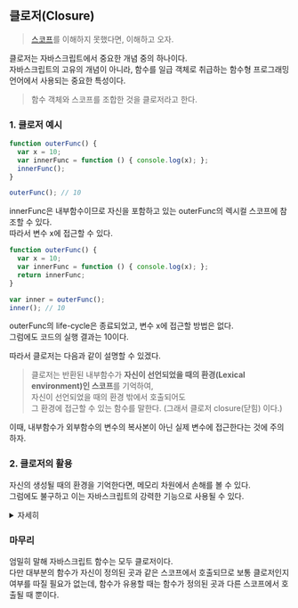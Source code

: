 ## 클로저(Closure)

> [스코프](scope.md)를 이해하지 못했다면, 이해하고 오자.

클로저는 자바스크립트에서 중요한 개념 중의 하나이다. <br />
자바스크립트의 고유의 개념이 아니라, 함수를 일급 객체로 취급하는 함수형 프로그래밍 언어에서 사용되는 중요한 특성이다.

> 함수 객체와 스코프를 조합한 것을 클로저라고 한다.


### 1. 클로저 예시

```js
function outerFunc() {
  var x = 10;
  var innerFunc = function () { console.log(x); };
  innerFunc();
}

outerFunc(); // 10
```

innerFunc은 내부함수이므로 자신을 포함하고 있는 outerFunc의 렉시컬 스코프에 참조할 수 있다. <br/>
따라서 변수 x에 접근할 수 있다. 


```js
function outerFunc() {
  var x = 10;
  var innerFunc = function () { console.log(x); };
  return innerFunc;
}

var inner = outerFunc();
inner(); // 10
```

outerFunc의 life-cycle은 종료되었고, 변수 x에 접근할 방법은 없다. <br/>
그럼에도 코드의 실행 결과는 10이다. <br/>

따라서 클로저는 다음과 같이 설명할 수 있겠다.

> 클로저는 반환된 내부함수가 **자신이 선언되었을 때의 환경(Lexical environment)인 스코프**를 기억하여,<br/>
자신이 선언되었을 때의 환경 밖에서 호출되어도<br/>
그 환경에 접근할 수 있는 함수를 말한다.
> (그래서 클로저 closure(닫힘) 이다.)

이때, 내부함수가 외부함수의 변수의 복사본이 아닌 실제 변수에 접근한다는 것에 주의하자.


### 2. 클로저의 활용

자신의 생성될 때의 환경을 기억한다면, 메모리 차원에서 손해를 볼 수 있다. <br />
그럼에도 불구하고 이는 자바스크립트의 강력한 기능으로 사용될 수 있다.

<details>
    <summary>자세히</summary>

#### 2.1 상태 유지
클로저를 이용하여 현재 상태를 기억하고, 변경된 최신 상태를 유지할 수 있다.
```js
 var box = document.querySelector('.box');
    var toggleBtn = document.querySelector('.toggle');

    var toggle = (function () {
      var isShow = false;

      // ① 클로저를 반환
      return function () {
        box.style.display = isShow ? 'block' : 'none';
        // ③ 상태 변경
        isShow = !isShow;
      };
    })();

    // ② 이벤트 프로퍼티에 클로저를 할당
    toggleBtn.onclick = toggle;ß
```

#### 2.2 전역 변수의 사용 억제, 정보의 은닉
전역변수는 언제든지 누구나 변경이 가능하다. 이는 의도치 않게 값이 변경될 수 있다는 것을 의미한다. <br />
클로저는 변수를 private하게 만들어, 의도치 않은 변경을 저지할 수 있다.
```js
var incleaseBtn = document.getElementById('inclease');
    var count = document.getElementById('count');

    var increase = (function () {
      var counter = 0;
      return function () {
        return ++counter;
      };
    }());

    incleaseBtn.onclick = function () {
      count.innerHTML = increase();
    };
```

#### 2.3 자주 발생하는 실수

```js
var arr = [];

for (var i = 0; i < 5; i++) {
  arr[i] = function () {
    return i;
  };
}

for (var j = 0; j < arr.length; j++) {
  console.log(arr[j]()); // 5 5 5 5 5
}
```
i가 전역변수이기 때문에 발생하는 문제이다. 클로저를 사용하면 다음과 같이 고칠 수 있다.
```js
var arr = [];

for (var i = 0; i < 5; i++){
  arr[i] = (function (id) { // ②
    return function () {
      return id; // ③
    };
  }(i)); // ①
}

for (var j = 0; j < arr.length; j++) {
  console.log(arr[j]());
}
```
① 배열 arr에는 즉시실행함수에 의해 함수가 반환된다.

② 이때 즉시실행함수는 i를 인자로 전달받고 매개변수 id에 할당한 후 내부 함수를 반환하고 life-cycle이 종료된다. 매개변수 id는 자유변수가 된다.

③ 배열 arr에 할당된 함수는 id를 반환한다. 이때 id는 상위 스코프의 자유변수이므로 그 값이 유지된다.

(사실 let 키워드를 사용하면 더 쉽게 해결할 수 있다)

</details>



### 마무리

엄밀히 말해 자바스크립트 함수는 모두 클로저이다.<br/>
다만 대부분의 함수가 자신이 정의된 곳과 같은 스코프에서 호출되므로 보통 클로저인지 여부를 따질 필요가 없는데,
함수가 유용할 때는 함수가 정의된 곳과 다른 스코프에서 호출될 때 뿐이다.
